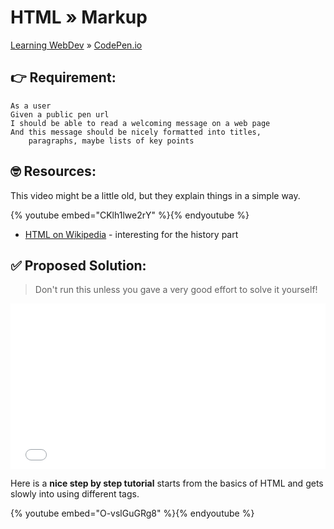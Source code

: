# HTML » Markup
[Learning WebDev](../../../README.md) » [CodePen.io](../README.md)

## 👉 Requirement:

```
As a user
Given a public pen url
I should be able to read a welcoming message on a web page
And this message should be nicely formatted into titles,
    paragraphs, maybe lists of key points
```

## 🤓 Resources:

This video might be a little old, but they explain things in a simple way.

{% youtube embed="CKlh1lwe2rY" %}{% endyoutube %}

- [HTML on Wikipedia][1] - interesting for the history part

## ✅ Proposed Solution:

> Don't run this unless you gave a very good effort to solve it yourself!

<iframe height="265" style="width: 100%;" scrolling="no" title="HTML Hello World" src="//codepen.io/marcopeg/embed/preview/rNBJoPx/?height=265&theme-id=0&default-tab=html,result" frameborder="no" allowtransparency="true" allowfullscreen="true">
  See the Pen <a href='https://codepen.io/marcopeg/pen/rNBJoPx/'>HTML Hello World</a> by Marco Pegoraro
  (<a href='https://codepen.io/marcopeg'>@marcopeg</a>) on <a href='https://codepen.io'>CodePen</a>.
</iframe>

Here is a **nice step by step tutorial** starts from the basics of HTML and gets slowly into
using different tags.

{% youtube embed="O-vslGuGRg8" %}{% endyoutube %}

[1]: https://en.wikipedia.org/wiki/HTML "HTML"